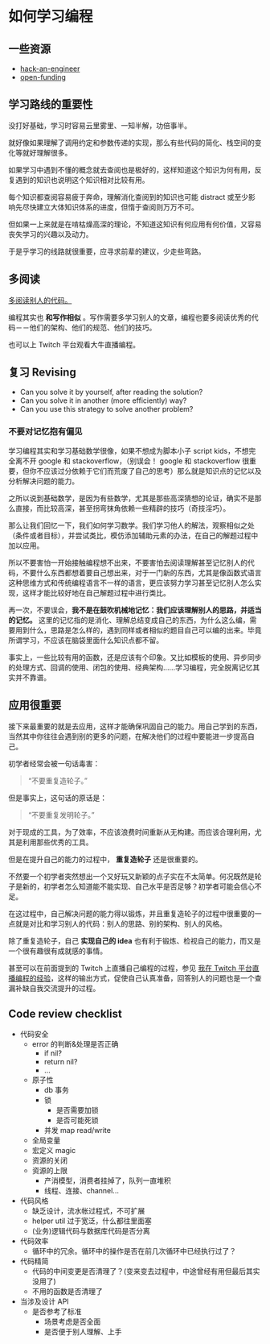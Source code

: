# 如何学习编程

## 一些资源
+ [hack-an-engineer](https://github.com/nemild/hack-an-engineer)
+ [open-funding](https://github.com/ralphtheninja/open-funding)

## 学习路线的重要性

没打好基础，学习时容易云里雾里、一知半解，功倍事半。

就好像如果理解了调用约定和参数传递的实现，那么有些代码的简化、栈空间的变化等就好理解很多。

如果学习中遇到不懂的概念就去查阅也是极好的，这样知道这个知识为何有用，反复遇到的知识也说明这个知识相对比较有用。

每个知识都查阅容易疲于奔命，理解消化查阅到的知识也可能 distract 或至少影响先尽快建立大体知识体系的进度，但惰于查阅则万万不可。

但如果一上来就是在啃枯燥高深的理论，不知道这知识有何应用有何价值，又容易丧失学习的兴趣以及动力。

于是乎学习的线路就很重要，应寻求前辈的建议，少走些弯路。

## 多阅读

[多阅读别人的代码。](https://github.com/tuvtran/project-based-learning)

编程其实也 __和写作相似__ 。写作需要多学习别人的文章，编程也要多阅读优秀的代码－－他们的架构、他们的规范、他们的技巧。

也可以上 Twitch 平台观看大牛直播编程。


## 复习 Revising

+ Can you solve it by yourself, after reading the solution?
+ Can you solve it in another (more efficiently) way?
+ Can you use this strategy to solve another problem?


### 不要对记忆抱有偏见

学习编程其实和学习基础数学很像，如果不想成为脚本小子 script kids，不想完全离不开 google 和 stackoverflow，（别误会！ google 和 stackoverflow 很重要，但你不应该过分依赖于它们而荒废了自己的思考）那么就是知识点的记忆以及分析解决问题的能力。

之所以说到基础数学，是因为有些数学，尤其是那些高深猜想的论证，确实不是那么直接，而比较高深，甚至拐弯抹角依赖一些精辟的技巧（奇技淫巧）。

那么让我们回忆一下，我们如何学习数学。我们学习他人的解法，观察相似之处（条件或者目标），并尝试类比，模仿添加辅助元素的办法，在自己的解题过程中加以应用。

所以不要害怕一开始接触编程想不出来，不要害怕去阅读理解甚至记忆别人的代码，不要什么东西都想着要自己想出来，对于一门新的东西，尤其是像函数式语言这种思维方式和传统编程语言不一样的语言，更应该努力学习甚至记忆别人怎么实现，这样才能比较好地在自己解题过程中进行类比。

再一次，不要误会，__我不是在鼓吹机械地记忆：我们应该理解别人的思路，并适当的记忆。__ 这里的记忆指的是消化、理解总结变成自己的东西，为什么这么编，需要用到什么，思路是怎么样的，遇到同样或者相似的题目自己可以编的出来。毕竟所谓学习，不应该在脑袋里面什么知识点都不留。

事实上，一些比较有用的函数，还是应该有个印象。又比如模板的使用、异步同步的处理方式、回调的使用、闭包的使用、经典架构……学习编程，完全脱离记忆其实并不靠谱。

## 应用很重要

接下来最重要的就是去应用，这样才能确保巩固自己的能力。用自己学到的东西，当然其中你往往会遇到别的更多的问题，在解决他们的过程中要能进一步提高自己。

初学者经常会被一句话毒害：

>“不要重复造轮子。”

但是事实上，这句话的原话是：

>“不要重复发明轮子。”

对于现成的工具，为了效率，不应该浪费时间重新从无构建。而应该合理利用，尤其是利用那些优秀的工具。

但是在提升自己的能力的过程中， __重复造轮子__ 还是很重要的。

不然要一个初学者突然想出一个又好玩又新颖的点子实在不太简单。何况既然是轮子是新的，初学者怎么知道能不能实现、自己水平是否足够？初学者可能会信心不足。

在这过程中，自己解决问题的能力得以锻炼，并且重复造轮子的过程中很重要的一点就是对比和学习别人的代码：别人的思路、别的架构、别人的风格。

除了重复造轮子，自己 __实现自己的 idea__ 也有利于锻炼、检视自己的能力，而又是一个很有趣很有成就感的事情。

甚至可以在前面提到的 Twitch 上直播自己编程的过程，参见 [我在 Twitch 平台直播编程的经验](https://mp.weixin.qq.com/s/ZrVHgAxgKJaP4IwDG2gZ9A)，这样的输出方式，促使自己认真准备，回答别人的问题也是一个查漏补缺自我交流提升的过程。

## Code review checklist
+ 代码安全
    * error 的判断&处理是否正确
        - if nil?
        - return nil?
        - ...
    + 原子性
        * db 事务
        - 锁
            + 是否需要加锁
            + 是否可能死锁
        - 并发 map read/write
    * 全局变量
    * 宏定义 magic 
    * 资源的关闭
    * 资源的上限
        - 产消模型，消费者挂掉了，队列一直堆积
        - 线程、连接、channel...
+ 代码风格
    * 缺乏设计，流水帐过程式，不可扩展
    * helper util 过于宽泛，什么都往里面塞
    * (业务)逻辑代码与数据库代码是否分离
+ 代码效率
    * 循环中的冗余。循环中的操作是否在前几次循环中已经执行过了？
+ 代码精简
    * 代码的中间变更是否清理了？(变来变去过程中，中途曾经有用但最后其实没用了)
    * 不用的函数是否清理了
+ 当涉及设计 API 
    * 是否参考了标准
        - 场景考虑是否全面
        - 是否便于别人理解、上手